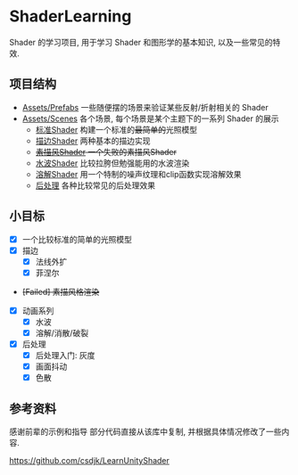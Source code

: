 # ShaderLearning

Shader 的学习项目, 用于学习 Shader 和图形学的基本知识, 以及一些常见的特效. 

## 项目结构

- [Assets/Prefabs](Assets/Prefabs) 一些随便摆的场景来验证某些反射/折射相关的 Shader
- [Assets/Scenes](Assets/Scenes) 各个场景, 每个场景是某个主题下的一系列 Shader 的展示
  - [标准Shader](Assets/Scenes/StandardShader/) 构建一个标准的~~最简单的~~光照模型
  - [描边Shader](Assets/Scenes/Outline/) 两种基本的描边实现
  - ~~[素描风Shader](Assets/Scenes/Sketch/) 一个失败的素描风Shader~~
  - [水波Shader](Assets/Scenes/Water) 比较拉胯但勉强能用的水波渲染
  - [溶解Shader](Assets/Scenes/Dissolve/Readme.md) 用一个特制的噪声纹理和clip函数实现溶解效果
  - [后处理](Assest/sce/../../Assets/Scenes/PostProgress/Readme.md) 各种比较常见的后处理效果

##  小目标

- [x] 一个比较标准的简单的光照模型
- [x] 描边
  - [x] 法线外扩
  - [x] 菲涅尔
- ~~[Failed] 素描风格渲染~~
- [x] 动画系列
  - [x] 水波
  - [x] 溶解/消散/破裂
- [x] 后处理
  - [x] 后处理入门: 灰度
  - [x] 画面抖动
  - [x] 色散

## 参考资料

感谢前辈的示例和指导
部分代码直接从该库中复制, 并根据具体情况修改了一些内容.

https://github.com/csdjk/LearnUnityShader
